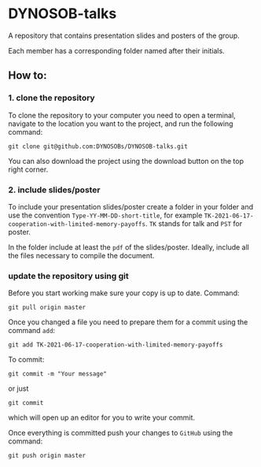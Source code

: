 # DYNOSOB-talks
A repository that contains presentation slides and posters of the group.

Each member has a corresponding folder named after their initials.

## How to:

### 1. clone the repository

To clone the repository to your computer you need to open a terminal, navigate
to the location you want to the project, and run the following command:

```shell
git clone git@github.com:DYNOSOBs/DYNOSOB-talks.git
```

You can also download the project using the download button on the top right corner.

### 2. include slides/poster

To include your presentation slides/poster create a folder in your folder and
use the convention `Type-YY-MM-DD-short-title`, for example
`TK-2021-06-17-cooperation-with-limited-memory-payoffs`. `TK` stands for talk
and `PST` for poster.

In the folder include at least the `pdf` of the slides/poster.
Ideally, include all the files necessary to compile the document.

### update the repository using git

Before you start working make sure your copy is up to date. Command:

```shell
git pull origin master
```

Once you changed a file you need to prepare them for a commit using the command `add`:

```shell
git add TK-2021-06-17-cooperation-with-limited-memory-payoffs
```

To commit:

```shell
git commit -m "Your message"
```

or just

```shell
git commit
```

which will open up an editor for you to write your commit.

Once everything is committed push your changes to `GitHub` using the command:

```shell
git push origin master
```